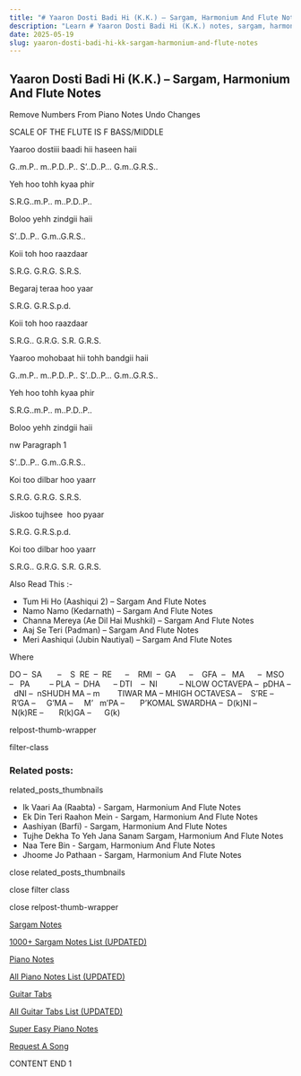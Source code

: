 ```yaml
---
title: "# Yaaron Dosti Badi Hi (K.K.) – Sargam, Harmonium And Flute Notes"
description: "Learn # Yaaron Dosti Badi Hi (K.K.) notes, sargam, harmonium notations and flute notes. Easy step-by-step tutorial for beginners."
date: 2025-05-19
slug: yaaron-dosti-badi-hi-kk-sargam-harmonium-and-flute-notes
---
```


## Yaaron Dosti Badi Hi (K.K.) – Sargam, Harmonium And Flute Notes

Remove Numbers From Piano Notes
Undo Changes

SCALE OF THE FLUTE IS F BASS/MIDDLE

Yaaroo dostiii baadi hii haseen haii

G..m.P.. m..P.D..P.. S’..D..P… G.m..G.R.S..

Yeh hoo tohh kyaa phir

S.R.G..m.P.. m..P.D..P..

Boloo yehh zindgii haii

S’..D..P.. G.m..G.R.S..

Koii toh hoo raazdaar

S.R.G. G.R.G. S.R.S.

Begaraj teraa hoo yaar

S.R.G. G.R.S.p.d.

Koii toh hoo raazdaar

S.R.G.. G.R.G. S.R. G.R.S.

Yaaroo mohobaat hii tohh bandgii haii

G..m.P.. m..P.D..P.. S’..D..P… G.m..G.R.S..

Yeh hoo tohh kyaa phir

S.R.G..m.P.. m..P.D..P..

Boloo yehh zindgii haii

nw Paragraph 1

S’..D..P.. G.m..G.R.S..

Koi too dilbar hoo yaarr

S.R.G. G.R.G. S.R.S.

Jiskoo tujhsee  hoo pyaar

S.R.G. G.R.S.p.d.

Koi too dilbar hoo yaarr

S.R.G.. G.R.G. S.R. G.R.S.



Also Read This :-



* Tum Hi Ho (Aashiqui 2) – Sargam And Flute Notes
* Namo Namo (Kedarnath) – Sargam And Flute Notes
* Channa Mereya (Ae Dil Hai Mushkil) – Sargam And Flute Notes
* Aaj Se Teri (Padman) – Sargam And Flute Notes
* Meri Aashiqui (Jubin Nautiyal) – Sargam And Flute Notes

Where



DO –  SA       –    S  RE  –  RE      –    RMI  –  GA      –    GFA  –   MA      –  MSO  –   PA         – PLA  –  DHA      – DTI    –  NI          – NLOW OCTAVEPA –  pDHA –  dNI –  nSHUDH MA – m        TIWAR MA – MHIGH OCTAVESA –    S’RE –     R’GA –     G’MA –     M’   m’PA –       P’KOMAL SWARDHA –  D(k)NI –       N(k)RE –       R(k)GA –      G(k)



relpost-thumb-wrapper

filter-class

### Related posts:

related_posts_thumbnails

* Ik Vaari Aa (Raabta) - Sargam, Harmonium And Flute Notes
* Ek Din Teri Raahon Mein - Sargam, Harmonium And Flute Notes
* Aashiyan (Barfi) - Sargam, Harmonium And Flute Notes
* Tujhe Dekha To Yeh Jana Sanam Sargam, Harmonium And Flute Notes
* Naa Tere Bin - Sargam, Harmonium And Flute Notes
* Jhoome Jo Pathaan - Sargam, Harmonium And Flute Notes

close related_posts_thumbnails

close filter class

close relpost-thumb-wrapper

[Sargam Notes](https://www.notationsworld.com/sargam-notes.html)

[1000+ Sargam Notes List (UPDATED)](https://www.notationsworld.com/all-songs-list-sargam-notes.html)

[Piano Notes](https://www.notationsworld.com/piano-notes.html)

[All Piano Notes List (UPDATED)](https://www.notationsworld.com/all-songs-list-piano-notes.html)

[Guitar Tabs](https://www.notationsworld.com/guitar-tabs.html)

[All Guitar Tabs List (UPDATED)](https://www.notationsworld.com/all-songs-list-guitar-tabs.html)

[Super Easy Piano Notes](https://studywall.in/)

[Request A Song](https://www.notationsworld.com/request-a-song.html)

CONTENT END 1

